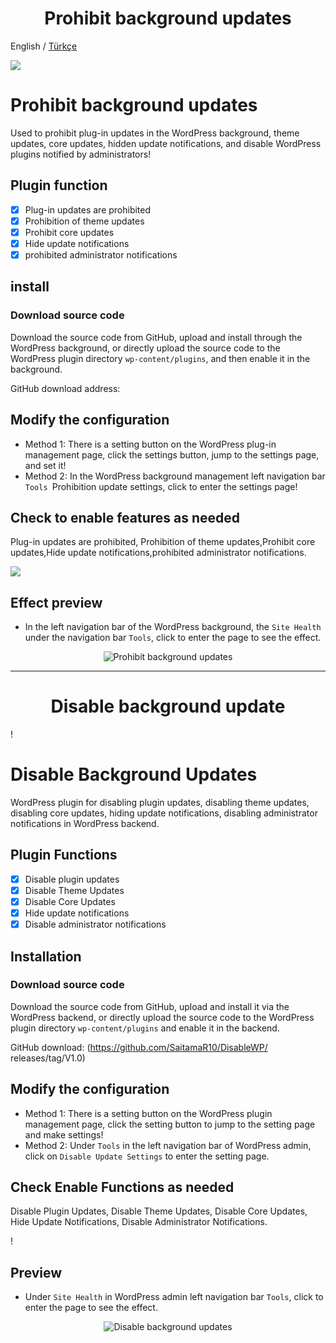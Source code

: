 <h1 align="center">Prohibit background updates</h1>

English / [Türkçe](./README_TR.md)

![]([https://cdn.jsdelivr.net/gh/hekailiu-2512/Disable-updates/Disable-updates-2.png](https://github.com/saitamar10/DisableWP/blob/main/Disable-updates-1.png?raw=true))

# Prohibit background updates

Used to prohibit plug-in updates in the WordPress background, theme updates, core updates, hidden update notifications, and disable WordPress plugins notified by administrators!

## Plugin function

* [x] Plug-in updates are prohibited
* [x] Prohibition of theme updates
* [x] Prohibit core updates 
* [x] Hide update notifications
* [x] prohibited administrator notifications 

## install

### Download source code 
  
 Download the source code from GitHub, upload and install through the WordPress background, or directly upload the source code to the WordPress plugin directory `wp-content/plugins`, and then enable it in the background. 

GitHub download address:

## Modify the configuration
    
* Method 1: There is a setting button on the WordPress plug-in management page, click the settings button, jump to the settings page, and set it!
* Method 2: In the WordPress background management left navigation bar `Tools `Prohibition update settings, click to enter the settings page!

## Check to enable features as needed

Plug-in updates are prohibited, Prohibition of theme updates,Prohibit core updates,Hide update notifications,prohibited administrator notifications.

![](https://cdn.jsdelivr.net/gh/hekailiu-2512/Disable-updates/Disable-updates-1.jpg)

## Effect preview

* In the left navigation bar of the WordPress background, the `Site Health` under the navigation bar `Tools`, click to enter the page to see the effect.

<p align="center">
    <img src="(https://github.com/saitamar10/DisableWP/blob/main/Disable-updates-2.png?raw=true)" alt="Prohibit background updates" />
</p>

---

<h1 align="center">Disable background update</h1>
<p align="center">

! [](https://github.com/saitamar10/DisableWP/blob/main/Disable-updates-2.png?raw=true)

# Disable Background Updates

WordPress plugin for disabling plugin updates, disabling theme updates, disabling core updates, hiding update notifications, disabling administrator notifications in WordPress backend.

## Plugin Functions

* [x] Disable plugin updates 
* [x] Disable Theme Updates
* [x] Disable Core Updates 
* [x] Hide update notifications
* [x] Disable administrator notifications 

## Installation

### Download source code 
  
 Download the source code from GitHub, upload and install it via the WordPress backend, or directly upload the source code to the WordPress plugin directory `wp-content/plugins` and enable it in the backend.

GitHub download: (https://github.com/SaitamaR10/DisableWP/ releases/tag/V1.0) 

## Modify the configuration
    
* Method 1: There is a setting button on the WordPress plugin management page, click the setting button to jump to the setting page and make settings!
* Method 2: Under `Tools` in the left navigation bar of WordPress admin, click on `Disable Update Settings` to enter the setting page.

## Check Enable Functions as needed

Disable Plugin Updates, Disable Theme Updates, Disable Core Updates, Hide Update Notifications, Disable Administrator Notifications.

! [](https://cdn.jsdelivr.net/gh/hekailiu-2512/Disable-updates/Disable-updates-1.jpg)

## Preview

* Under `Site Health` in WordPress admin left navigation bar `Tools`, click to enter the page to see the effect.

<p align="center">
    <img src="https://cdn.jsdelivr.net/gh/hekailiu-2512/Disable-updates/Disable-updates-2.jpg" alt="Disable background updates" />
</p>
